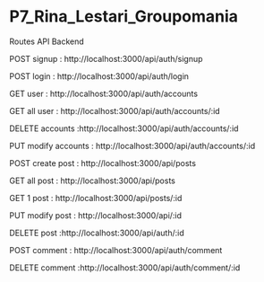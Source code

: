 # P7_Rina_Lestari_Groupomania

Routes API Backend

POST signup : http://localhost:3000/api/auth/signup

POST login : http://localhost:3000/api/auth/login

GET user : http://localhost:3000/api/auth/accounts

GET all user : http://localhost:3000/api/auth/accounts/:id

DELETE accounts :http://localhost:3000/api/auth/accounts/:id

PUT modify accounts : http://localhost:3000/api/auth/accounts/:id

POST create post : http://localhost:3000/api/posts

GET all post : http://localhost:3000/api/posts

GET 1 post : http://localhost:3000/api/posts/:id

PUT modify post : http://localhost:3000/api/:id

DELETE post :http://localhost:3000/api/auth/:id

POST comment : http://localhost:3000/api/auth/comment

DELETE comment :http://localhost:3000/api/auth/comment/:id
